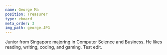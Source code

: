 ```yaml
---
name: George Ma
position: Treasurer
type: eboard
meta_order: 3
img_path: george.JPG
---
```

Junior from Singapore majoring in Computer Science and Business. He likes reading, writing, coding, and gaming. 
Test edit.
